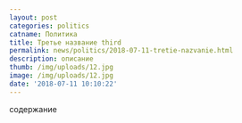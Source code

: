 ```yaml
---
layout: post
categories: politics
catname: Политика
title: Третье название third
permalink: news/politics/2018-07-11-tretie-nazvanie.html
description: описание
thumb: /img/uploads/12.jpg
image: /img/uploads/12.jpg
date: '2018-07-11 10:10:22'
---
```

содержание
